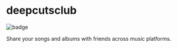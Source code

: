 # deepcutsclub
![badge](https://github.com/nrsmac/deepcutsclub/actions/workflows/build-test-publish.yaml/badge.svg)

Share your songs and albums with friends across music platforms.
